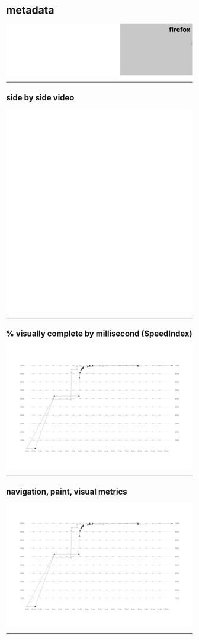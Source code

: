 
# metadata
![test and device metadata](../resources/2025-07-02-android-15-ptablet-water_sports_bali_x_metadata.svg)

---

## side by side video
![side by side video of firefox by chrome](../resources/2025-07-02-android-15-ptablet-water_sports_bali_x_video.svg)

---

## % visually complete by millisecond (SpeedIndex)
![line chart of percent visually complete SpeedIndex metric](../resources/2025-07-02-android-15-ptablet-water_sports_bali_x_line_graph.svg)

---

## navigation, paint, visual metrics
![line chart of percent visually complete SpeedIndex metric](../resources/2025-07-02-android-15-ptablet-water_sports_bali_x_line_graph.svg)

---
